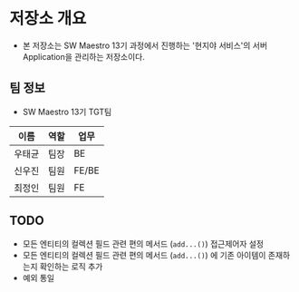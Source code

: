 # 저장소 개요
- 본 저장소는 SW Maestro 13기 과정에서 진행하는 '현지야 서비스'의 서버 Application을 관리하는 저장소이다.

## 팀 정보
- SW Maestro 13기 TGT팀  

| 이름  | 역할  |업무|
|-----|-----|---|
| 우태균 | 팀장  |BE|
| 신우진 | 팀원  |FE/BE|
| 최정인 | 팀원  |FE|

## TODO
- 모든 엔티티의 컬렉션 필드 관련 편의 메서드 (`add...()`) 접근제어자 설정
- 모든 엔티티의 컬렉션 필드 관련 편의 메서드 (`add...()`) 에 기존 아이템이 존재하는지 확인하는 로직 추가
- 예외 통일